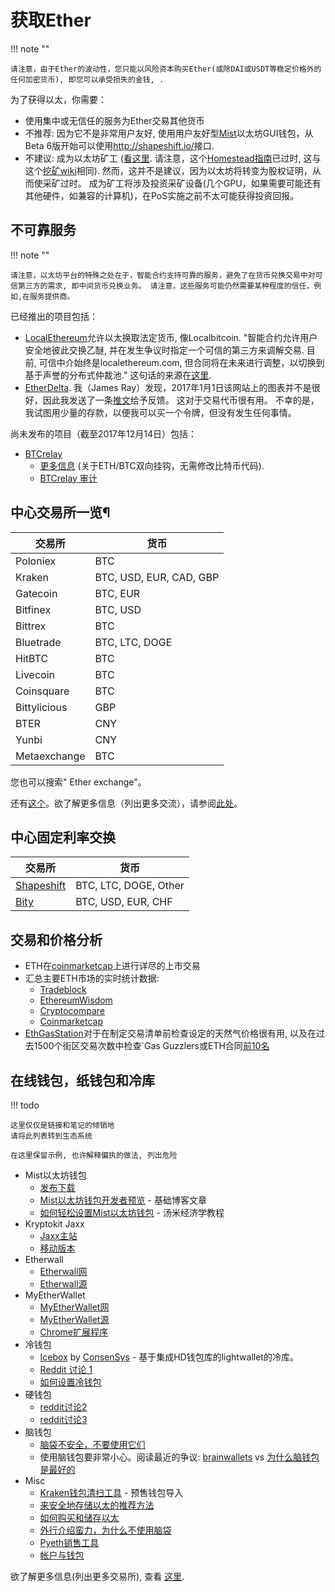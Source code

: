 # 获取Ether

!!! note ""

    请注意，由于Ether的波动性，您只能以风险资本购买Ether(或除DAI或USDT等稳定价格外的任何加密货币), 即您可以承受损失的金钱, .


为了获得以太，你需要：

* 使用集中或无信任的服务为Ether交易其他货币
* 不推荐: 因为它不是非常用户友好, 使用用户友好型[Mist][1]以太坊GUI钱包，从Beta 6版开始可以使用<http://shapeshift.io/>接口.
* 不建议: 成为以太坊矿工 ([看这里][2]. 请注意，这个[Homestead指南][3]已过时, 这与这个[挖矿wiki][4]相同). 然而，这并不是建议，因为以太坊将转变为股权证明，从而使采矿过时。 成为矿工将涉及投资采矿设备(几个GPU，如果需要可能还有其他硬件，如兼容的计算机)，在PoS实施之前不太可能获得投资回报。

## 不可靠服务

!!! note ""

    请注意，以太坊平台的特殊之处在于，智能合约支持可靠的服务，避免了在货币兑换交易中对可信第三方的需求, 即中间货币兑换业务。 请注意，这些服务可能仍然需要某种程度的信任，例如,在服务提供商。

已经推出的项目包括：

* [LocalEthereum](https://localethereum.com/)允许以太换取法定货币, 像Localbitcoin. "智能合约允许用户安全地彼此交换乙醚, 并在发生争议时指定一个可信的第三方来调解交易. 目前, 可信中介始终是localethereum.com, 但合同将在未来进行调整，以切换到基于声誉的分布式仲裁池." 这句话的来源在[这里](https://blog.localethereum.com/how-our-escrow-smart-contract-works/).
* [EtherDelta](https://etherdelta.com/). 我（James Ray）发现，2017年1月1日该网站上的图表并不是很好，因此我发送了一条[推文](https://twitter.com/JamesCRay01/status/953101168669999104)给予反馈。 这对于交易代币很有用。 不幸的是，我试图用少量的存款，以便我可以买一个令牌，但没有发生任何事情。

尚未发布的项目（截至2017年12月14日）包括：

* [BTCrelay][8]
    * [更多信息][9] (关于ETH/BTC双向挂钩，无需修改比特币代码).
    * [BTCrelay 审计][10]

## 中心交易所一览¶

| 交易所       | 货币                    |
| ------------ | ----------------------- |
| Poloniex     | BTC                     |
| Kraken       | BTC, USD, EUR, CAD, GBP |
| Gatecoin     | BTC, EUR                |
| Bitfinex     | BTC, USD                |
| Bittrex      | BTC                     |
| Bluetrade    | BTC, LTC, DOGE          |
| HitBTC       | BTC                     |
| Livecoin     | BTC                     |
| Coinsquare   | BTC                     |
| Bittylicious | GBP                     |
| BTER         | CNY                     |
| Yunbi        | CNY                     |
| Metaexchange | BTC                     |

您也可以搜索"<insert your country> Ether exchange"。

还有[这个][16]。欲了解更多信息（列出更多交流），请参阅[此处](https://github.com/ethereum/wiki/wiki/Getting-Ether:-further-info)。

## 中心固定利率交换

| 交易所           | 货币                  |
| ---------------- | --------------------- |
| [Shapeshift][17] | BTC, LTC, DOGE, Other |
| [Bity][18]       | BTC, USD, EUR, CHF    |

## 交易和价格分析

* ETH在[coinmarketcap][19]上进行详尽的上市交易
* 汇总主要ETH市场的实时统计数据:
    * [Tradeblock][20]
    * [EthereumWisdom][21]
    * [Cryptocompare][22]
    * [Coinmarketcap][23]
* [EthGasStation][24]对于在制定交易清单前检查设定的天然气价格很有用, 以及在过去1500个街区交易次数中检查`Gas Guzzlers或ETH合同[前10名][25]

## 在线钱包，纸钱包和冷库

!!! todo

    这里仅仅是链接和笔记的倾销地 
    请将此列表转到生态系统

    在这里保留示例, 也许解释偏执的做法, 列出危险

* Mist以太坊钱包
    * [发布下载][1]
    * [Mist以太坊钱包开发者预览][26] - 基础博客文章
    * [如何轻松设置Mist以太坊钱包][27] - 汤米经济学教程
* Kryptokit Jaxx
    * [Jaxx主站][28]
    * [移动版本][29]
* Etherwall
    * [Etherwall网][30]
    * [Etherwall源][31]
* MyEtherWallet
    * [MyEtherWallet网][32]
    * [MyEtherWallet源][33]
    * [Chrome扩展程序][34]
* 冷钱包
    * [Icebox][35] by [ConsenSys][36] - 基于集成HD钱包库的lightwallet的冷库。
    * [Reddit 讨论 1][37]
    * [如何设置冷钱包][38]
* 硬钱包
    * [reddit讨论2][39]
    * [reddit讨论3][40]
* 脑钱包
    * [脑袋不安全，不要使用它们][41]
    * 使用脑钱包要非常小心。阅读最近的争议: [brainwallets][42] vs [为什么脑钱包是最好的][43]
* Misc
    * [Kraken钱包清扫工具][44] - 预售钱包导入
    * [来安全地存储以太的推荐方法][45]
    * [如何购买和储存以太][46]
    * [外行介绍蛮力，为什么不使用脑袋][47]
    * [Pyeth销售工具][48]
    * [帐户与钱包][49]

欲了解更多信息(列出更多交易所), 查看 [这里][50].

[1]: https://github.com/ethereum/mist/releases
[2]: https://forum.ethereum.org/discussion/8886/quick-start-guide-to-mine-ethereum/p1
[3]: https://ethereum-homestead.readthedocs.io/en/latest/mining.html
[4]: https://github.com/ethereum/wiki/wiki/Mining
[5]: https://etherdelta.com
[6]: https://twitter.com/JamesCRay01/status/953101168669999104
[7]: https://decentrex.com/
[8]: http://btcrelay.org/
[9]: https://medium.com/@ConsenSys/taking-stock-bitcoin-and-ethereum-4382f0a2f17
[10]: http://martin.swende.se/blog/BTCRelay-Auditing.html
[11]: https://etherex.org
[12]: https://github.com/etherex/etherex
[13]: https://localethereum.com/
[14]: https://Localbitcoin.com/
[15]: https://blog.localethereum.com/how-our-escrow-smart-contract-works/
[16]: https://myetherwallet.github.io/knowledge-base/faq/buying-selling-exchanging-eth-tokens-fiat.html
[17]: http://shapeshift.io
[18]: https://bity.com
[19]: https://coinmarketcap.com/currencies/ethereum/#markets
[20]: https://tradeblock.com/ethereum
[21]: http://ethereumwisdom.com
[22]: https://www.cryptocompare.com/coins/eth/overview
[23]: https://coinmarketcap.com/currencies/ethereum/
[24]: https://ethgasstation.info
[25]: https://ethgasstation.info/gasguzzlers.php
[26]: https://blog.ethereum.org/2015/09/16/ethereum-wallet-developer-preview/
[27]: https://www.youtube.com/watch?v=Z6lE0Ctaeqs
[28]: http://jaxx.io/
[29]: http://favs.pw/first-ethereum-mobile-app-released/#.VsHn_PGPL5c
[30]: http://www.etherwall.com/
[31]: https://github.com/almindor/etherwall
[32]: https://www.myetherwallet.com/
[33]: https://github.com/kvhnuke/etherwallet/
[34]: http://sebfor.com/myetherwallet-chrome-extension-release/
[35]: https://github.com/ConsenSys/icebox
[36]: https://consensys.net/
[37]: https://www.reddit.com/r/ethereum/comments/45uvmy/offline_cold_storage_question/offline_cold_storage_question
[38]: https://www.reddit.com/r/ethereum/comments/48wfbv/eli5_how_to_setup_a_cold_storage_wallet_as/
[39]: https://www.reddit.com/r/ethereum/comments/45siaq/hardware_wallet/
[40]: https://www.reddit.com/r/ethereum/comments/4521o4/crowdfunding_ethereum_hardware_cold_storage_wallet/
[41]: https://www.reddit.com/r/ethereum/comments/45y8m7/brain_wallets_are_now_generally_shunned_by/
[42]: https://reddit.com/r/ethereum/comments/43fhb5/brainwallets
[43]: http://blog.ether.camp/post/138376049438/why-brain-wallet-is-the-best
[44]: https://www.kraken.com/ether
[45]: http://ethereum.stackexchange.com/questions/1239/what-is-the-recommended-way-to-safely-store-ether
[46]: http://sebfor.com/how-to-buy-and-store-ether/
[47]: http://www.fastcompany.com/3056651/researchers-find-a-crack-that-drains-supposedly-secure-bitcoin-wallets
[48]: https://github.com/ethereum/pyethsaletool/blob/master/README.md
[49]: https://www.reddit.com/r/ethereum/comments/47j3r5/eli5_accounts_vs_wallet_contracts_on_mist/
[50]: https://github.com/ethereum/wiki/wiki/Getting-Ether:-further-info